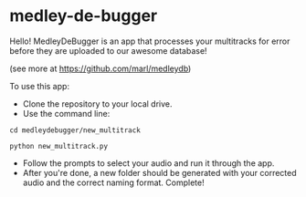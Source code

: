 # medley-de-bugger

Hello! MedleyDeBugger is an app that processes your multitracks for error before they are uploaded to our awesome database!

(see more at https://github.com/marl/medleydb)

To use this app:

- Clone the repository to your local drive. 
- Use the command line:

```cd medleydebugger/new_multitrack```  

```python new_multitrack.py```   


- Follow the prompts to select your audio and run it through the app.
- After you're done, a new folder should be generated with your corrected audio and the correct naming format. Complete!